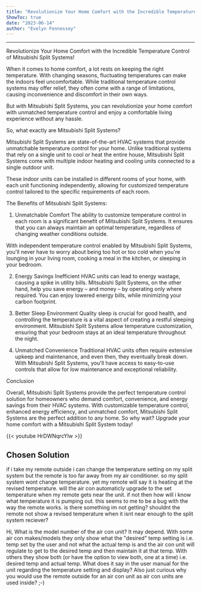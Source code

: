 ```yaml
---
title: "Revolutionize Your Home Comfort with the Incredible Temperature Control of Mitsubishi Split Systems!"
ShowToc: true 
date: "2023-06-14"
author: "Evelyn Fennessey"
---
```

*****
Revolutionize Your Home Comfort with the Incredible Temperature Control of Mitsubishi Split Systems!

When it comes to home comfort, a lot rests on keeping the right temperature. With changing seasons, fluctuating temperatures can make the indoors feel uncomfortable. While traditional temperature control systems may offer relief, they often come with a range of limitations, causing inconvenience and discomfort in their own ways.

But with Mitsubishi Split Systems, you can revolutionize your home comfort with unmatched temperature control and enjoy a comfortable living experience without any hassle.

So, what exactly are Mitsubishi Split Systems?

Mitsubishi Split Systems are state-of-the-art HVAC systems that provide unmatchable temperature control for your home. Unlike traditional systems that rely on a single unit to cool or heat the entire house, Mitsubishi Split Systems come with multiple indoor heating and cooling units connected to a single outdoor unit.

These indoor units can be installed in different rooms of your home, with each unit functioning independently, allowing for customized temperature control tailored to the specific requirements of each room.

The Benefits of Mitsubishi Split Systems:

1. Unmatchable Comfort
The ability to customize temperature control in each room is a significant benefit of Mitsubishi Split Systems. It ensures that you can always maintain an optimal temperature, regardless of changing weather conditions outside.

With independent temperature control enabled by Mitsubishi Split Systems, you'll never have to worry about being too hot or too cold when you're lounging in your living room, cooking a meal in the kitchen, or sleeping in your bedroom.

2. Energy Savings
Inefficient HVAC units can lead to energy wastage, causing a spike in utility bills. Mitsubishi Split Systems, on the other hand, help you save energy – and money – by operating only where required. You can enjoy lowered energy bills, while minimizing your carbon footprint.

3. Better Sleep Environment
Quality sleep is crucial for good health, and controlling the temperature is a vital aspect of creating a restful sleeping environment. Mitsubishi Split Systems allow temperature customization, ensuring that your bedroom stays at an ideal temperature throughout the night.

4. Unmatched Convenience
Traditional HVAC units often require extensive upkeep and maintenance, and even then, they eventually break down. With Mitsubishi Split Systems, you'll have access to easy-to-use controls that allow for low maintenance and exceptional reliability.

Conclusion

Overall, Mitsubishi Split Systems provide the perfect temperature control solution for homeowners who demand comfort, convenience, and energy savings from their HVAC systems. With customizable temperature control, enhanced energy efficiency, and unmatched comfort, Mitsubishi Split Systems are the perfect addition to any home. So why wait? Upgrade your home comfort with a Mitsubishi Split System today!

{{< youtube HrDWNqrcYlw >}} 



## Chosen Solution
 if i take my remote outside i can change the temperature setting on my split system but the remote is too far away from my air conditioner.
so my split system wont change temperature. yet my remote will say it is heating at the revised temperature.
will the air con automaticly upgrade to the set temperature when my remote gets near the unit. if not then how will i know what temperature it is pumping out.
this seems to me to be a bug with the way the remote works.
is there something im not getting?
shouldnt the remote not show a revised temperature when it isnt near enough to the split system reciever?

 Hi,
What is the model number of the air con unit?
It may depend. With some air con makes/models they only show what the "desired" temp setting is i.e. temp set by the user and not what the actual temp is and the air con unit will regulate to get to the desired temp and then maintain it at that temp.
With others they show both (or have the option to view both, one at a time) i.e. desired temp and actual temp.
What does it say in the user manual for the unit regarding the temperature setting and display? Also just curious why you would use the remote outside for an air con unit as air con units are used inside? ;-)




